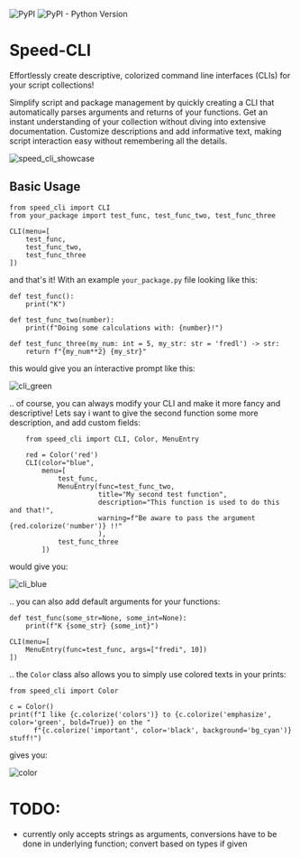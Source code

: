 ![PyPI](https://img.shields.io/pypi/v/speed-cli) 
![PyPI - Python Version](https://img.shields.io/pypi/pyversions/speed-cli)
# Speed-CLI
Effortlessly create descriptive, colorized command line interfaces (CLIs) for your script collections!

Simplify script and package management by quickly creating a CLI that automatically parses arguments and returns of 
your functions. Get an instant understanding of your collection without diving into extensive documentation. 
Customize descriptions and add informative text, making script interaction easy without remembering all the details.

![speed_cli_showcase](https://github.com/Mnikley/Speed-CLI/assets/75040444/53f87e4b-8c88-47cd-81a1-04cbedb41769)

## Basic Usage
```
from speed_cli import CLI
from your_package import test_func, test_func_two, test_func_three

CLI(menu=[
    test_func, 
    test_func_two, 
    test_func_three
])
```
and that's it! With an example `your_package.py` file looking like this:
```
def test_func():
    print("K")

def test_func_two(number):
    print(f"Doing some calculations with: {number}!")

def test_func_three(my_num: int = 5, my_str: str = 'fredl') -> str:
    return f"{my_num**2} {my_str}"
```
this would give you an interactive prompt like this:

![cli_green](https://github.com/Mnikley/Speed-CLI/assets/75040444/0a121305-6f07-447b-89af-b335b4388192)

.. of course, you can always modify your CLI and make it more fancy and descriptive! Lets say i want to give 
the second function some more description, and add custom fields:
```
    from speed_cli import CLI, Color, MenuEntry

    red = Color('red')
    CLI(color="blue",
        menu=[
            test_func,
            MenuEntry(func=test_func_two,
                      title="My second test function",
                      description="This function is used to do this and that!",
                      warning=f"Be aware to pass the argument {red.colorize('number')} !!"
                      ),
            test_func_three
        ])
```
would give you:

![cli_blue](https://github.com/Mnikley/Speed-CLI/assets/75040444/e7443c5e-fbb5-4a1f-917a-c08cd99e8d41)

.. you can also add default arguments for your functions:
```
def test_func(some_str=None, some_int=None):
    print(f"K {some_str} {some_int}")

CLI(menu=[
    MenuEntry(func=test_func, args=["fredi", 10])
])
```

.. the `Color` class also allows you to simply use colored texts in your prints:
```
from speed_cli import Color

c = Color()
print(f"I like {c.colorize('colors')} to {c.colorize('emphasize', color='green', bold=True)} on the "
      f"{c.colorize('important', color='black', background='bg_cyan')} stuff!")
```
gives you:

![color](https://github.com/Mnikley/Speed-CLI/assets/75040444/73853adb-5119-49f7-99b4-f6a7b96495bf)

# TODO:
- currently only accepts strings as arguments, conversions have to be done in underlying function; convert based on types if given
